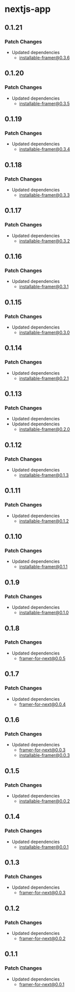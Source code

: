 # nextjs-app

## 0.1.21

### Patch Changes

-   Updated dependencies
    -   installable-framer@0.3.6

## 0.1.20

### Patch Changes

-   Updated dependencies
    -   installable-framer@0.3.5

## 0.1.19

### Patch Changes

-   Updated dependencies
    -   installable-framer@0.3.4

## 0.1.18

### Patch Changes

-   Updated dependencies
    -   installable-framer@0.3.3

## 0.1.17

### Patch Changes

-   Updated dependencies
    -   installable-framer@0.3.2

## 0.1.16

### Patch Changes

-   Updated dependencies
    -   installable-framer@0.3.1

## 0.1.15

### Patch Changes

-   Updated dependencies
    -   installable-framer@0.3.0

## 0.1.14

### Patch Changes

-   Updated dependencies
    -   installable-framer@0.2.1

## 0.1.13

### Patch Changes

-   Updated dependencies
-   Updated dependencies
    -   installable-framer@0.2.0

## 0.1.12

### Patch Changes

-   Updated dependencies
    -   installable-framer@0.1.3

## 0.1.11

### Patch Changes

-   Updated dependencies
    -   installable-framer@0.1.2

## 0.1.10

### Patch Changes

-   Updated dependencies
    -   installable-framer@0.1.1

## 0.1.9

### Patch Changes

-   Updated dependencies
    -   installable-framer@0.1.0

## 0.1.8

### Patch Changes

-   Updated dependencies
    -   framer-for-next@0.0.5

## 0.1.7

### Patch Changes

-   Updated dependencies
    -   framer-for-next@0.0.4

## 0.1.6

### Patch Changes

-   Updated dependencies
    -   framer-for-next@0.0.3
    -   installable-framer@0.0.3

## 0.1.5

### Patch Changes

-   Updated dependencies
    -   installable-framer@0.0.2

## 0.1.4

### Patch Changes

-   Updated dependencies
    -   installable-framer@0.0.1

## 0.1.3

### Patch Changes

-   Updated dependencies
    -   framer-for-next@0.0.3

## 0.1.2

### Patch Changes

-   Updated dependencies
    -   framer-for-next@0.0.2

## 0.1.1

### Patch Changes

-   Updated dependencies
    -   framer-for-next@0.0.1
